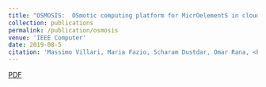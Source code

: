 ```yaml
---
title: "OSMOSIS:  OSmotic computing platform for MicrOelementS in cloud, edge and Internet of thingS"
collection: publications
permalink: /publication/osmosis
venue: 'IEEE Computer'
date: 2019-08-5
citation: 'Massimo Villari, Maria Fazio, Scharam Dustdar, Omar Rana, <b>Devki Nandan Jha</b>, & Rajiv Ranjan. (2019). <i> IEEE Computer</i>. '
---
```

[PDF](https://ieeexplore.ieee.org/stamp/stamp.jsp?arnumber=8781958)

